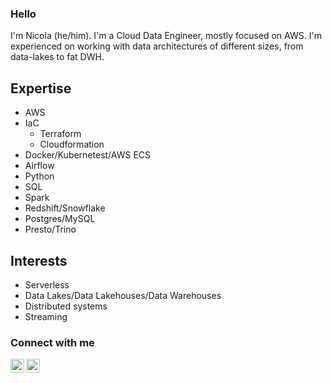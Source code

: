 ### Hello

I'm Nicola (he/him). I'm a Cloud Data Engineer, mostly focused on AWS. I'm experienced on working with data architectures of different sizes, from data-lakes to fat DWH.


## Expertise
* AWS
* IaC
   * Terraform
   * Cloudformation
* Docker/Kubernetest/AWS ECS
* Airflow
* Python
* SQL
* Spark
* Redshift/Snowflake
* Postgres/MySQL
* Presto/Trino

## Interests
* Serverless
* Data Lakes/Data Lakehouses/Data Warehouses
* Distributed systems
* Streaming


### Connect with me
[<img align="left" alt="nicolacorda | LinkedIn" width="22" src="https://cdn.jsdelivr.net/npm/simple-icons@v3/icons/linkedin.svg" />][linkedin]
[<img align="left" alt="nicorc88 | Twitter" width="22" src="https://cdn.jsdelivr.net/npm/simple-icons@v3/icons/twitter.svg" />][twitter]<br />

[linkedin]: https://www.linkedin.com/in/nicolacorda/
[twitter]: https://twitter.com/nicorc88
